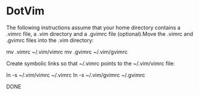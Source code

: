 # DotVim

The following instructions assume that your home directory contains a .vimrc file, a .vim directory and a .gvimrc file (optional).Move the .vimrc and .gvimrc files into the .vim directory:

mv .vimrc ~/.vim/vimrc
mv .gvimrc ~/.vim/gvimrc

Create symbolic links so that ~/.vimrc points to the ~/.vim/vimrc file:

ln -s ~/.vim/vimrc ~/.vimrc
ln -s ~/.vim/gvimrc ~/.gvimrc

DONE

